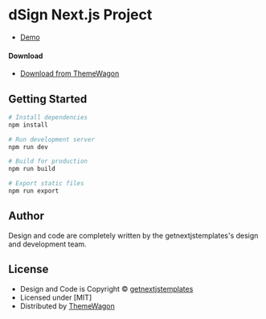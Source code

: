 # dSign Next.js Project

- [Demo](https://themewagon.github.io/dSign/)

#### Download

- [Download from ThemeWagon](https://themewagon.com/themes/dsign-nextjs/)

## Getting Started

```bash
# Install dependencies
npm install

# Run development server
npm run dev

# Build for production
npm run build

# Export static files
npm run export
```

## Author

Design and code are completely written by the getnextjstemplates's design and development team.

## License

- Design and Code is Copyright &copy; [getnextjstemplates](https://getnextjstemplates.com/)
- Licensed under [MIT]
- Distributed by [ThemeWagon](https://themewagon.com)
